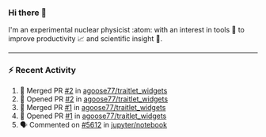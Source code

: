 ### Hi there 👋
I'm an experimental nuclear physicist :atom: with an interest in tools :wrench: to improve productivity :chart_with_upwards_trend: and scientific insight :telescope:.
<!--
**agoose77/agoose77** is a ✨ _special_ ✨ repository because its `README.md` (this file) appears on your GitHub profile.

Here are some ideas to get you started:

- 🔭 I’m currently working on ...
- 🌱 I’m currently learning ...
- 👯 I’m looking to collaborate on ...
- 🤔 I’m looking for help with ...
- 💬 Ask me about ...
- 📫 How to reach me: ...
- 😄 Pronouns: ...
- ⚡ Fun fact: ...
-->

---
### :zap: Recent Activity
<!--START_SECTION:activity-->
1. 🎉 Merged PR [#2](https://github.com//agoose77/traitlet_widgets/pull/2) in [agoose77/traitlet_widgets](https://github.com//agoose77/traitlet_widgets)
2. 💪 Opened PR [#2](https://github.com//agoose77/traitlet_widgets/pull/2) in [agoose77/traitlet_widgets](https://github.com//agoose77/traitlet_widgets)
3. 🎉 Merged PR [#1](https://github.com//agoose77/traitlet_widgets/pull/1) in [agoose77/traitlet_widgets](https://github.com//agoose77/traitlet_widgets)
4. 💪 Opened PR [#1](https://github.com//agoose77/traitlet_widgets/pull/1) in [agoose77/traitlet_widgets](https://github.com//agoose77/traitlet_widgets)
5. 🗣 Commented on [#5612](https://github.com//jupyter/notebook/issues/5612) in [jupyter/notebook](https://github.com//jupyter/notebook)
<!--END_SECTION:activity-->
